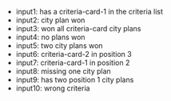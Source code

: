 - input1: has a criteria-card-1 in the criteria list
- input2: city plan won
- input3: won all criteria-card city plans
- input4: no plans won
- input5: two city plans won
- input6: criteria-card-2 in position 3
- input7: criteria-card-1 in position 2
- input8: missing one city plan
- input9: has two position 1 city plans
- input10: wrong criteria
